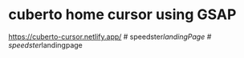 # cuberto home cursor using GSAP

https://cuberto-cursor.netlify.app/
#   s p e e d s t e r _ l a n d i n g P a g e  
 #   s p e e d s t e r _ l a n d i n g p a g e  
 